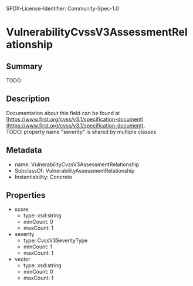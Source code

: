 SPDX-License-Identifier: Community-Spec-1.0

# VulnerabilityCvssV3AssessmentRelationship

## Summary

TODO

## Description

Documentation about this field can be found at
[https://www.first.org/cvss/v3.1/specification-document](https://www.first.org/cvss/v3.1/specification-document).  
TODO: property name "severity" is shared by multiple classes

## Metadata

- name: VulnerabilityCvssV3AssessmentRelationship
- SubclassOf: VulnerabilityAssessmentRelationship
- Instantiability: Concrete

## Properties

- score
  - type: xsd:string
  - minCount: 0
  - maxCount: 1
- severity
  - type: CvssV3SeverityType
  - minCount: 1
  - maxCount: 1
- vector
  - type: xsd:string
  - minCount: 0
  - maxCount: 1
